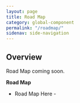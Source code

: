 ```yaml
---
layout: page
title: Road Map
category: global-component
permalink: "/roadmap/"
sidenav: side-navigation
---
```


## Overview
Road Map coming soon.

**Road Map**
- Road Map Here -

